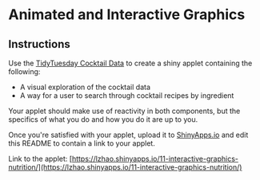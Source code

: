 # Animated and Interactive Graphics

## Instructions

Use the [TidyTuesday Cocktail Data](https://github.com/rfordatascience/tidytuesday/blob/master/data/2020/2020-05-26/readme.md) to create a shiny applet containing the following:

- A visual exploration of the cocktail data
- A way for a user to search through cocktail recipes by ingredient

Your applet should make use of reactivity in both components, but the specifics of what you do and how you do it are up to you.

Once you're satisfied with your applet, upload it to [ShinyApps.io](https://www.shinyapps.io/) and edit this README to contain a link to your applet.

Link to the applet:
[https://lzhao.shinyapps.io/11-interactive-graphics-nutrition/](https://lzhao.shinyapps.io/11-interactive-graphics-nutrition/)
